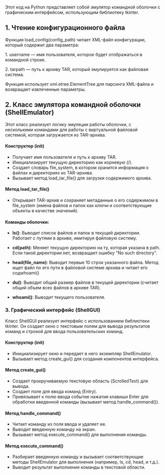 <p>Этот код на Python представляет собой эмулятор командной оболочки с графическим интерфейсом, использующим библиотеку tkinter.</p>
<h2>1. Чтение конфигурационного файла</h2>
<p>Функция load_config(config_path) читает XML-файл конфигурации, который содержит два параметра:</p>
<p>1.  username — имя пользователя, которое будет отображаться в командной строке.</p>
<p>2.   tarpath — путь к архиву TAR, который эмулируется как файловая система.</p>
<p>Функция использует xml.etree.ElementTree для парсинга XML-файла и возвращает извлеченные параметры.</p>


<h2>2. Класс эмулятора командной оболочки (ShellEmulator)</h2>
<p>Этот класс реализует логику эмуляции работы оболочки, с несколькими командами для работы с виртуальной файловой системой, которая загружается из TAR-архива.</p>

#### Конструктор (__init__)
- Получает имя пользователя и путь к архиву TAR.
- Инициализирует текущую директорию как корневую (/).
- Создает словарь file_system, в котором хранится информация о файлах и директориях из TAR-архива.
- Вызывает метод load_tar_file() для загрузки содержимого архива.

#### Метод load_tar_file()
- Открывает TAR-архив и сохраняет метаданные о его содержимом в file_system (имена файлов и папок как ключи и соответствующие объекты в качестве значений).

#### Команды оболочки:

- **ls()**: Выводит список файлов и папок в текущей директории. Работает с путями в архиве, имитируя файловую систему.
  
- **cd(path)**: Меняет текущую директорию на ту, которая указана в path. Если такой директории нет, возвращает ошибку "No such directory".

- **head(file_name)**: Выводит первые 10 строк указанного файла. Метод ищет файл по его пути в файловой системе архива и читает его содwhoami()

- **du()**: Выводит общий размер файлов в текущей директории (считает общий объем всех файлов в архиве TAR).

- **whoami()**: Выводит текущего пользователя.

### 3. Графический интерфейс (ShellGUI)

Класс ShellGUI реализует интерфейс с использованием библиотеки tkinter. Он создает окно с текстовым полем для вывода результатов команд и строкой для ввода пользовательских команд.

#### Конструктор (__init__)
- Инициализирует окно и передает в него экземпляр ShellEmulator.
- Вызывает метод create_gui() для создания компонентов интерфейса.

#### Метод create_gui()
- Создает прокручиваемую текстовую область (ScrolledText) для вывода.
- Создает поле для ввода команд (Entry).
- Привязывает к полю ввода событие нажатия клавиши Enter для обработки введенной команды (вызывает метод handle_command()).

#### Метод handle_command()
- Читает команду из поля ввода и удаляет ее.
- Выводит введенную команду на экран.
- Вызывает метод execute_command() для выполнения команды.

#### Метод execute_command()
- Разбирает введенную команду и вызывает соответствующие методы ShellEmulator для выполнения (например, ls, cd, head, и т.д.).
- Выводит результат выполнения команды в текстовой области.


